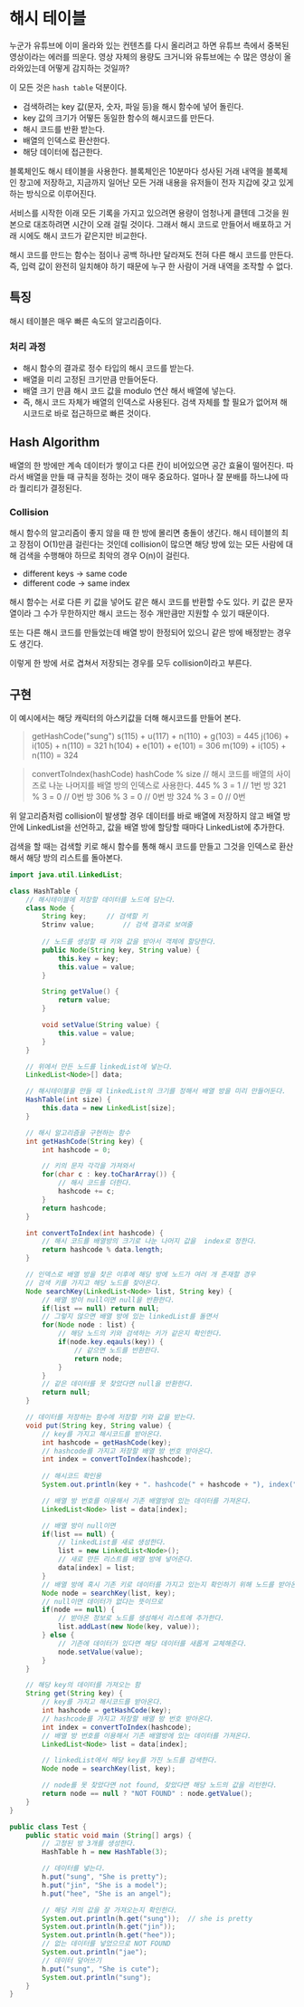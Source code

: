 # 해시 테이블

누군가 유튜브에 이미 올라와 있는 컨텐츠를 다시 올리려고 하면 유튜브 측에서 중복된 영상이라는 에러를 띄운다. 영상 자체의 용량도 크거니와 유튜브에는 수 많은 영상이 올라와있는데 어떻게 감지하는 것일까?

이 모든 것은 `hash table` 덕분이다.

- 검색하려는 key 값(문자, 숫자, 파일 등)을 해시 함수에 넣어 돌린다.
 - key 값의 크기가 어떻든 동일한 함수의 해시코드를 만든다.
- 해시 코드를 반환 받는다.
- 배열의 인덱스로 환산한다.
- 해당 데이터에 접근한다.

블록체인도 해시 테이블을 사용한다. 블록체인은 10분마다 성사된 거래 내역을 블록체인 창고에 저장하고, 지금까지 일어난 모든 거래 내용을 유저들이 전자 지갑에 갖고 있게 하는 방식으로 이루어진다. 

서비스를 시작한 이래 모든 기록을 가지고 있으려면 용량이 엄청나게 클텐데 그것을 원본으로 대조하려면 시간이 오래 걸릴 것이다. 그래서 해시 코드로 만들어서 배포하고 거래 시에도 해시 코드가 같은지만 비교한다. 

해시 코드를 만드는 함수는 점이나 공백 하나만 달라져도 전혀 다른 해시 코드를 만든다. 즉, 입력 값이 완전히 일치해야 하기 때문에 누구 한 사람이 거래 내역을 조작할 수 없다.

## 특징

해시 테이블은 매우 빠른 속도의 알고리즘이다.

### 처리 과정

- 해시 함수의 결과로 정수 타입의 해시 코드를 받는다.
- 배열을 미리 고정된 크기만큼 만들어둔다.
- 배열 크기 만큼 해시 코드 값을 modulo 연산 해서 배열에 넣는다.
- 즉, 해시 코드 자체가 배열의 인덱스로 사용된다. 검색 자체를 할 필요가 없어져 해시코드로 바로 접근하므로 빠른 것이다.

## Hash Algorithm

배열의 한 방에만 계속 데이터가 쌓이고 다른 칸이 비어있으면 공간 효율이 떨어진다. 따라서 배열을 만들 때 규칙을 정하는 것이 매우 중요하다. 얼마나 잘 분배를 하느냐에 따라 퀄리티가 결정된다.

### Collision

해시 함수의 알고리즘이 좋지 않을 때 한 방에 몰리면 충돌이 생긴다. 해시 테이블의 최고 장점이 O(1)만큼 걸린다는 것인데 collision이 많으면 해당 방에 있는 모든 사람에 대해 검색을 수행해야 하므로 최악의 경우 O(n)이 걸린다.

- different keys -> same code
- different code -> same index

해시 함수는 서로 다른 키 값을 넣어도 같은 해시 코드를 반환할 수도 있다. 키 값은 문자열이라 그 수가 무한하지만 해시 코드는 정수 개만큼만 지원할 수 있기 때문이다.

또는 다른 해시 코드를 만들었는데 배열 방이 한정되어 있으니 같은 방에 배정받는 경우도 생긴다.

이렇게 한 방에 서로 겹쳐서 저장되는 경우를 모두 collision이라고 부른다.

## 구현

이 예시에서는 해당 캐릭터의 아스키값을 더해 해시코드를 만들어 본다.

> getHashCode("sung")
> s(115) + u(117) + n(110) + g(103) = 445
> j(106) + i(105) + n(110) = 321
> h(104) + e(101) + e(101) = 306
> m(109) + i(105) + n(110) = 324

> convertToIndex(hashCode)
> hashCode % size       // 해시 코드를 배열의 사이즈로 나눈 나머지를 배열 방의 인덱스로 사용한다.
> 445 % 3 = 1       // 1번 방 
> 321 % 3 = 0       // 0번 방
> 306 % 3 = 0       // 0번 방
> 324 % 3 = 0       // 0번 

위 알고리즘처럼 collision이 발생할 경우 데이터를 바로 배열에 저장하지 않고 배열 방 안에 LinkedList을 선언하고, 값을 배열 방에 할당할 때마다 LinkedList에 추가한다.

검색을 할 때는 검색할 키로 해시 함수를 통해 해시 코드를 만들고 그것을 인덱스로 환산해서 해당 방의 리스트를 돌아본다.

```java
import java.util.LinkedList;

class HashTable {
    // 해시테이블에 저장할 데이터를 노드에 담는다.
    class Node {
        String key;     // 검색할 키
        Strinv value;       // 검색 결과로 보여줄 
        
        // 노드를 생성할 때 키와 값을 받아서 객체에 할당한다.
        public Node(String key, String value) {
            this.key = key;
            this.value = value;
        }

        String getValue() {
            return value;
        }

        void setValue(String value) {
            this.value = value;
        }
    }

    // 위에서 만든 노드를 linkedList에 넣는다.
    LinkedList<Node>[] data;

    // 해시테이블을 만들 때 linkedList의 크기를 정해서 배열 방을 미리 만들어둔다.
    HashTable(int size) {
        this.data = new LinkedList[size];
    }

    // 해시 알고리즘을 구현하는 함수
    int getHashCode(String key) {
        int hashcode = 0;

        // 키의 문자 각각을 가져와서
        for(char c : key.toCharArray()) {
            // 해시 코드를 더한다.
            hashcode += c;
        }
        return hashcode;
    }

    int convertToIndex(int hashcode) {
        // 해시 코드를 배열방의 크기로 나눈 나머지 값을  index로 정한다. 
        return hashcode % data.length;
    }

    // 인덱스로 배열 방을 찾은 이후에 해당 방에 노드가 여러 개 존재할 경우
    // 검색 키를 가지고 해당 노드를 찾아온다.
    Node searchKey(LinkedList<Node> list, String key) {
        // 배열 방이 null이면 null을 반환한다.
        if(list == null) return null;
        // 그렇지 않으면 배열 방에 있는 linkedList를 돌면서 
        for(Node node : list) {
            // 해당 노드의 키와 검색하는 키가 같은지 확인한다.
            if(node.key.eqauls(key)) {
                // 같으면 노드를 반환한다.
                return node;
            }
        }
        // 같은 데이터를 못 찾았다면 null을 반환한다.
        return null;
    }

    // 데이터를 저장하는 함수에 저장할 키와 값을 받는다. 
    void put(String key, String value) {
        // key를 가지고 해시코드를 받아온다.
        int hashcode = getHashCode(key);
        // hashcode를 가지고 저장할 배열 방 번호 받아온다.
        int index = convertToIndex(hashcode);
        
        // 해시코드 확인용
        System.out.println(key + ". hashcode(" + hashcode + "), index(" + index + ")");

        // 배열 방 번호를 이용해서 기존 배열방에 있는 데이터를 가져온다.
        LinkedList<Node> list = data[index];

        // 배열 방이 null이면
        if(list == null) {
            // linkedList를 새로 생성한다.
            list = new LinkedList<Node>();
            // 새로 만든 리스트를 배열 방에 넣어준다.
            data[index] = list;
        }
        // 배열 방에 혹시 기존 키로 데이터를 가지고 있는지 확인하기 위해 노드를 받아온다.
        Node node = searchKey(list, key);
        // null이면 데이터가 없다는 뜻이므로
        if(node == null) {
            // 받아온 정보로 노드를 생성해서 리스트에 추가한다.
            list.addLast(new Node(key, value));
        } else {
            // 기존에 데이터가 있다면 해당 데이터를 새롭게 교체해준다.
            node.setValue(value);
        }
    }

    // 해당 key의 데이터를 가져오는 함
    String get(String key) {
        // key를 가지고 해시코드를 받아온다.
        int hashcode = getHashCode(key);
        // hashcode를 가지고 저장할 배열 방 번호 받아온다.
        int index = convertToIndex(hashcode);
        // 배열 방 번호를 이용해서 기존 배열방에 있는 데이터를 가져온다.
        LinkedList<Node> list = data[index];

        // linkedList에서 해당 key를 가진 노드를 검색한다.
        Node node = searchKey(list, key);

        // node를 못 찾았다면 not found, 찾았다면 해당 노드의 값을 리턴한다.
        return node == null ? "NOT FOUND" : node.getValue();
    }
}

public class Test {
    public static void main (String[] args) {
        // 고정된 방 3개를 생성한다.
        HashTable h = new HashTable(3);

        // 데이터를 넣는다.
        h.put("sung", "She is pretty");
        h.put("jin", "She is a model");
        h.put("hee", "She is an angel");

        // 해당 키의 값을 잘 가져오는지 확인한다.
        System.out.println(h.get("sung"));  // she is pretty
        System.out.println(h.get("jin"));
        System.out.println(h.get("hee"));
        // 없는 데이터를 넣었으므로 NOT FOUND
        System.out.println("jae");
        // 데이터 덮어쓰기
        h.put("sung", "She is cute");
        System.out.println("sung");
    }
}
```